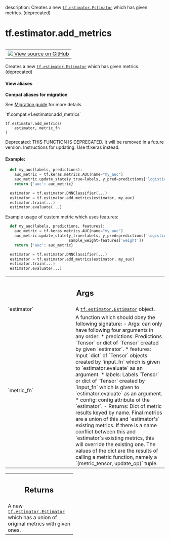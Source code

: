 description: Creates a new <a href="../../tf/estimator/Estimator.md"><code>tf.estimator.Estimator</code></a> which has given metrics. (deprecated)

<div itemscope itemtype="http://developers.google.com/ReferenceObject">
<meta itemprop="name" content="tf.estimator.add_metrics" />
<meta itemprop="path" content="Stable" />
</div>

# tf.estimator.add_metrics

<!-- Insert buttons and diff -->

<table class="tfo-notebook-buttons tfo-api nocontent" align="left">
<td>
  <a target="_blank" href="https://github.com/tensorflow/estimator/tree/master/tensorflow_estimator/python/estimator/extenders.py#L29-L100">
    <img src="https://www.tensorflow.org/images/GitHub-Mark-32px.png" />
    View source on GitHub
  </a>
</td>
</table>



Creates a new <a href="../../tf/estimator/Estimator.md"><code>tf.estimator.Estimator</code></a> which has given metrics. (deprecated)


<section class="expandable">
  <h4 class="showalways">View aliases</h4>
  <p>
<b>Compat aliases for migration</b>
<p>See
<a href="https://www.tensorflow.org/guide/migrate">Migration guide</a> for
more details.</p>
<p>`tf.compat.v1.estimator.add_metrics`</p>
</p>
</section>

<pre class="devsite-click-to-copy prettyprint lang-py tfo-signature-link">
<code>tf.estimator.add_metrics(
    estimator, metric_fn
)
</code></pre>



<!-- Placeholder for "Used in" -->

Deprecated: THIS FUNCTION IS DEPRECATED. It will be removed in a future version.
Instructions for updating:
Use tf.keras instead.

#### Example:



```python
  def my_auc(labels, predictions):
    auc_metric = tf.keras.metrics.AUC(name="my_auc")
    auc_metric.update_state(y_true=labels, y_pred=predictions['logistic'])
    return {'auc': auc_metric}

  estimator = tf.estimator.DNNClassifier(...)
  estimator = tf.estimator.add_metrics(estimator, my_auc)
  estimator.train(...)
  estimator.evaluate(...)
```
Example usage of custom metric which uses features:

```python
  def my_auc(labels, predictions, features):
    auc_metric = tf.keras.metrics.AUC(name="my_auc")
    auc_metric.update_state(y_true=labels, y_pred=predictions['logistic'],
                            sample_weight=features['weight'])
    return {'auc': auc_metric}

  estimator = tf.estimator.DNNClassifier(...)
  estimator = tf.estimator.add_metrics(estimator, my_auc)
  estimator.train(...)
  estimator.evaluate(...)
```

<!-- Tabular view -->
 <table class="responsive fixed orange">
<colgroup><col width="214px"><col></colgroup>
<tr><th colspan="2"><h2 class="add-link">Args</h2></th></tr>

<tr>
<td>
`estimator`<a id="estimator"></a>
</td>
<td>
A <a href="../../tf/estimator/Estimator.md"><code>tf.estimator.Estimator</code></a> object.
</td>
</tr><tr>
<td>
`metric_fn`<a id="metric_fn"></a>
</td>
<td>
A function which should obey the following signature:
- Args: can only have following four arguments in any order:
  * predictions: Predictions `Tensor` or dict of `Tensor` created by given
    `estimator`.
  * features: Input `dict` of `Tensor` objects created by `input_fn` which
    is given to `estimator.evaluate` as an argument.
  * labels:  Labels `Tensor` or dict of `Tensor` created by `input_fn`
    which is given to `estimator.evaluate` as an argument.
  * config: config attribute of the `estimator`.
 - Returns: Dict of metric results keyed by name. Final metrics are a
   union of this and `estimator's` existing metrics. If there is a name
   conflict between this and `estimator`s existing metrics, this will
   override the existing one. The values of the dict are the results of
   calling a metric function, namely a `(metric_tensor, update_op)` tuple.
</td>
</tr>
</table>



<!-- Tabular view -->
 <table class="responsive fixed orange">
<colgroup><col width="214px"><col></colgroup>
<tr><th colspan="2"><h2 class="add-link">Returns</h2></th></tr>
<tr class="alt">
<td colspan="2">
A new <a href="../../tf/estimator/Estimator.md"><code>tf.estimator.Estimator</code></a> which has a union of original metrics with
given ones.
</td>
</tr>

</table>

